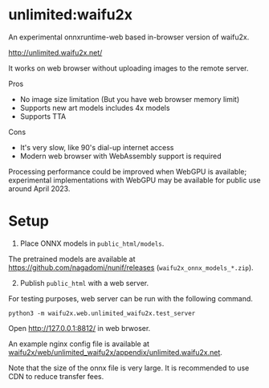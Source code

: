 # unlimited:waifu2x

An experimental onnxruntime-web based in-browser version of waifu2x.

http://unlimited.waifu2x.net/

It works on web browser without uploading images to the remote server.

Pros
- No image size limitation (But you have web browser memory limit)
- Supports new art models includes 4x models
- Supports TTA

Cons
- It's very slow, like 90's dial-up internet access
- Modern web browser with WebAssembly support is required

Processing performance could be improved when WebGPU is available; experimental implementations with WebGPU may be available for public use around April 2023.

# Setup

1. Place ONNX models in `public_html/models`.

The pretrained models are available at https://github.com/nagadomi/nunif/releases (`waifu2x_onnx_models_*.zip`).

2. Publish `public_html` with a web server.

For testing purposes, web server can be run with the following command.
```
python3 -m waifu2x.web.unlimited_waifu2x.test_server
```
Open http://127.0.0.1:8812/ in web brwoser.

An example nginx config file is available at [waifu2x/web/unlimited_waifu2x/appendix/unlimited.waifu2x.net](appendix/unlimited.waifu2x.net).

Note that the size of the onnx file is very large.
It is recommended to use CDN to reduce transfer fees.

